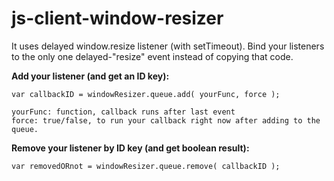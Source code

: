 # js-client-window-resizer

It uses delayed window.resize listener (with setTimeout).
Bind your listeners to the only one delayed-"resize" event instead of copying that code.

__Add your listener (and get an ID key):__
```
var callbackID = windowResizer.queue.add( yourFunc, force );

yourFunc: function, callback runs after last event
force: true/false, to run your callback right now after adding to the queue.
```

__Remove your listener by ID key (and get boolean result):__
```
var removedORnot = windowResizer.queue.remove( callbackID );
```
